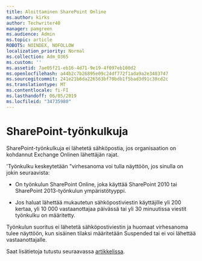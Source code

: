 ```yaml
---
title: Aloittaminen SharePoint Online
ms.author: kirks
author: Techwriter40
manager: pamgreen
ms.audience: Admin
ms.topic: article
ROBOTS: NOINDEX, NOFOLLOW
localization_priority: Normal
ms.collection: Adm_O365
ms.custom: ''
ms.assetid: 7ae05f21-eb16-4d71-9e19-4f097eb100d2
ms.openlocfilehash: a44b2c7b26895e09c24df772f1ada9a2e3483747
ms.sourcegitcommit: 241e21b6da226563bf70bdb1f5bad3d91c38cd2c
ms.translationtype: MT
ms.contentlocale: fi-FI
ms.lasthandoff: 06/05/2019
ms.locfileid: "34735980"
---
```

# <a name="workflows-in-sharepoint"></a>SharePoint-työnkulkuja

SharePoint-työnkulkuja ei lähetetä sähköpostia, jos organisaation on kohdannut Exchange Onlinen lähettäjän rajat.

'Työnkulku keskeytetään ”virhesanoma voi tulla näyttöön, jos sinulla on jokin seuraavista:

- On työnkulun SharePoint Online, joka käyttää SharePoint 2010 tai SharePoint 2013-työnkulun ympäristötyyppi.

- Jos haluat lähettää mukautetun sähköpostiviestin käyttäjille yli 200 kertaa, yli 10 000 vastaanottajaa päivässä tai yli 30 minuutissa viestit työnkulku on määritetty.

Työnkulun suoritus ei lähetetä sähköpostiviestin ja huomaat virhesanoma tulee näyttöön, kun sisäinen tilaksi määritetään Suspended tai ei voi lähettää vastaanottajalle.

Saat lisätietoja tutustu seuraavassa [artikkelissa](https://support.office.com/en-us/article/-daily-email-limit-has-exceeded-and-your-workflow-has-been-suspended-or-unable-to-send-to-a-recipient-error-in-a-sharepoint-online-workflow-89d02169-5fa6-4259-affc-73edb6ca9fb6?ui=en-US&amp;rs=en-US&amp;ad=US).

